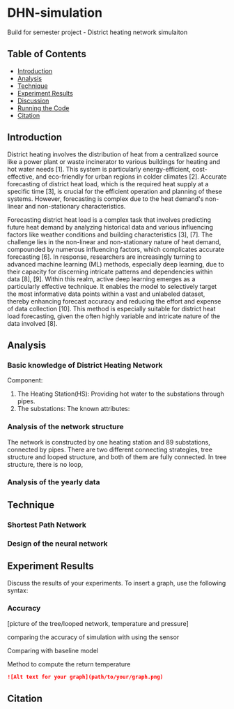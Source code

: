 # DHN-simulation
Build for semester project - District heating network simulaiton

## Table of Contents
- [Introduction](#introduction)
- [Analysis](#analysis)
- [Technique](#technique)
- [Experiment Results](#experiment-results)
- [Discussion](#discussion)
- [Running the Code](#running-the-code)
- [Citation](#citation)

## Introduction
District heating involves the distribution of heat from a centralized source like a power plant or waste incinerator to various buildings for heating and hot water needs [1]. This system is particularly energy-efficient, cost-effective, and eco-friendly for urban regions in colder climates [2]. Accurate forecasting of district heat load, which is the required heat supply at a specific time [3], is crucial for the efficient operation and planning of these systems. However, forecasting is complex due to the heat demand's non-linear and non-stationary characteristics.

Forecasting district heat load is a complex task that involves predicting future heat demand by analyzing historical data and various influencing factors like weather conditions and building characteristics [3], [7]. The challenge lies in the non-linear and non-stationary nature of heat demand, compounded by numerous influencing factors, which complicates accurate forecasting [6]. In response, researchers are increasingly turning to advanced machine learning (ML) methods, especially deep learning, due to their capacity for discerning intricate patterns and dependencies within data [8], [9]. Within this realm, active deep learning emerges as a particularly effective technique. It enables the model to selectively target the most informative data points within a vast and unlabeled dataset, thereby enhancing forecast accuracy and reducing the effort and expense of data collection [10]. This method is especially suitable for district heat load forecasting, given the often highly variable and intricate nature of the data involved [8].

## Analysis
### Basic knowledge of District Heating Network
Component: 
1. The Heating Station(HS): Providing hot water to the substations through pipes.
2. The substations: 
The known attributes: 
### Analysis of the network structure
The network is constructed by one heating station and 89 substations, connected by pipes. There are two different connecting strategies, tree structure and looped structure, and both of them are fully connected. In tree structure, there is no loop, 
### Analysis of the yearly data


## Technique
### Shortest Path Network

### Design of the neural network

###

## Experiment Results
Discuss the results of your experiments. To insert a graph, use the following syntax:
### Accuracy
[picture of the tree/looped network, temperature and pressure]

comparing the accuracy of simulation with using the sensor

Comparing with baseline model

Method to compute the return temperature

```markdown
![Alt text for your graph](path/to/your/graph.png)
```
## Citation

